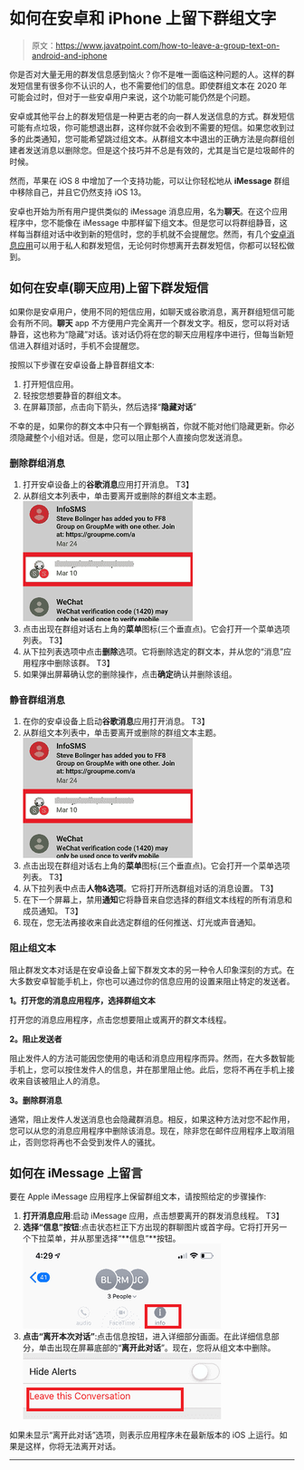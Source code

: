 # 如何在安卓和 iPhone 上留下群组文字

> 原文：<https://www.javatpoint.com/how-to-leave-a-group-text-on-android-and-iphone>

你是否对大量无用的群发信息感到恼火？你不是唯一面临这种问题的人。这样的群发短信里有很多你不认识的人，也不需要他们的信息。即使群组文本在 2020 年可能会过时，但对于一些安卓用户来说，这个功能可能仍然是个问题。

安卓或其他平台上的群发短信是一种更古老的向一群人发送信息的方式。群发短信可能有点垃圾，你可能想退出群，这样你就不会收到不需要的短信。如果您收到过多的此类通知，您可能希望跳过组文本。从群组文本中退出的正确方法是向群组创建者发送消息以删除您。但是这个技巧并不总是有效的，尤其是当它是垃圾邮件的时候。

然而，苹果在 iOS 8 中增加了一个支持功能，可以让你轻松地从 **iMessage** 群组中移除自己，并且它仍然支持 iOS 13。

安卓也开始为所有用户提供类似的 iMessage 消息应用，名为**聊天**。在这个应用程序中，您不能像在 iMessage 中那样留下组文本。但是您可以将群组静音，这样每当群组对话中收到新的短信时，您的手机就不会提醒您。然而，有几个[安卓消息应用](https://www.javatpoint.com/best-messaging-app-for-android)可以用于私人和群发短信，无论何时你想离开去群发短信，你都可以轻松做到。

## 如何在安卓(聊天应用)上留下群发短信

如果你是安卓用户，使用不同的短信应用，如聊天或谷歌消息，离开群组短信可能会有所不同。**聊天** app 不方便用户完全离开一个群发文字。相反，您可以将对话静音，这也称为“隐藏”对话。该对话仍将在您的聊天应用程序中进行，但每当新短信进入群组对话时，手机不会提醒您。

按照以下步骤在安卓设备上静音群组文本:

1.  打开短信应用。
2.  轻按您想要静音的群组文本。
3.  在屏幕顶部，点击向下箭头，然后选择“**隐藏对话**”

不幸的是，如果你的群文本中只有一个罪魁祸首，你就不能对他们隐藏更新。你必须隐藏整个小组对话。但是，您可以阻止那个人直接向您发送消息。

### 删除群组消息

1.  打开安卓设备上的**谷歌消息**应用打开消息。
    T3】
2.  从群组文本列表中，单击要离开或删除的群组文本主题。
    ![How to Leave a Group Text on Android and iPhone](img/ea85dcf00e46dee626366bfdf939f67a.png)
3.  点击出现在群组对话右上角的**菜单**图标(三个垂直点)。它会打开一个菜单选项列表。
    T3】
4.  从下拉列表选项中点击**删除**选项。它将删除选定的群文本，并从您的“消息”应用程序中删除该群。
    T3】
5.  如果弹出屏幕确认您的删除操作，点击**确定**确认并删除该组。

### 静音群组消息

1.  在你的安卓设备上启动**谷歌消息**应用打开消息。
    T3】
2.  从群组文本列表中，单击要离开或删除的群组文本主题。
    ![How to Leave a Group Text on Android and iPhone](img/8cba5fd901e5aa8487eaa6e571046164.png)
3.  点击出现在群组对话右上角的**菜单**图标(三个垂直点)。它会打开一个菜单选项列表。
    T3】
4.  从下拉列表中点击**人物&选项**。它将打开所选群组对话的消息设置。
    T3】
5.  在下一个屏幕上，禁用**通知**它将静音来自您选择的群组文本线程的所有消息和成员通知。
    T3】
6.  现在，您无法再接收来自此选定群组的任何推送、灯光或声音通知。

### 阻止组文本

阻止群发文本对话是在安卓设备上留下群发文本的另一种令人印象深刻的方式。在大多数安卓智能手机上，你也可以通过你的信息应用的设置来阻止特定的发送者。

**1。打开您的消息应用程序，选择群组文本**

打开您的消息应用程序，点击您想要阻止或离开的群文本线程。

**2。阻止发送者**

阻止发件人的方法可能因您使用的电话和消息应用程序而异。然而，在大多数智能手机上，您可以按住发件人的信息，并在那里阻止他。此后，您将不再在手机上接收来自该被阻止人的消息。

**3。删除群消息**

通常，阻止发件人发送消息也会隐藏群消息。相反，如果这种方法对您不起作用，您可以从您的消息应用程序中删除该消息。现在，除非您在邮件应用程序上取消阻止，否则您将再也不会受到发件人的骚扰。

## 如何在 iMessage 上留言

要在 Apple iMessage 应用程序上保留群组文本，请按照给定的步骤操作:

1.  **打开消息应用**:启动 iMessage 应用，点击想要离开的群发消息线程。
    T3】
2.  **选择“信息”按钮**:点击状态栏正下方出现的群聊图片或首字母。它将打开另一个下拉菜单，并从那里选择“**信息”**按钮。
    ![How to Leave a Group Text on Android and iPhone](img/d7164fd2aafe72edd8ccb59afb1c06f9.png)
3.  **点击“离开本次对话”**:点击信息按钮，进入详细部分画面。在此详细信息部分，单击出现在屏幕底部的“**离开此对话**”。现在，您将从组文本中删除。
    ![How to Leave a Group Text on Android and iPhone](img/0233adb6c3e5ae5b90a3ef4a6c2d840f.png)

如果未显示“离开此对话”选项，则表示应用程序未在最新版本的 iOS 上运行。如果是这样，你将无法离开对话。

* * *
